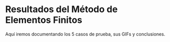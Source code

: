 # Resultados del Método de Elementos Finitos

Aquí iremos documentando los 5 casos de prueba, sus GIFs y conclusiones.
